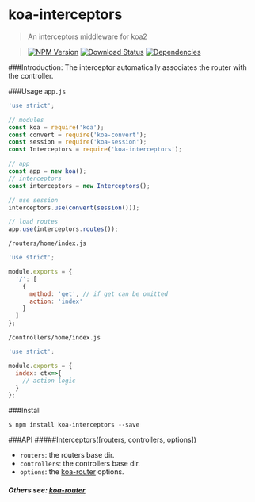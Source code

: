 koa-interceptors
================

>An interceptors middleware for koa2

>[![NPM Version][npm-image]][npm-url]
>[![Download Status][download-image]][npm-url]
>[![Dependencies][david-image]][david-url]

###Introduction:
The interceptor automatically associates the router with the controller.

###Usage
`app.js`
```js
'use strict';

// modules
const koa = require('koa');
const convert = require('koa-convert');
const session = require('koa-session');
const Interceptors = require('koa-interceptors');

// app
const app = new koa();
// interceptors
const interceptors = new Interceptors();

// use session
interceptors.use(convert(session()));

// load routes
app.use(interceptors.routes());
```

`/routers/home/index.js`
```js
'use strict';

module.exports = {
  '/': [
    {
      method: 'get', // if get can be omitted
      action: 'index'
    }
  ]
};
```

`/controllers/home/index.js`
```js
'use strict';

module.exports = {
  index: ctx=>{
    // action logic
  }
};
```

###Install
```
$ npm install koa-interceptors --save
```

###API
#####Interceptors([routers, controllers, options])
- `routers`: the routers base dir.
- `controllers`: the controllers base dir.
- `options`: the [koa-router](koa-router) options.

##### Others see: [koa-router](koa-router)

[npm-image]: http://img.shields.io/npm/v/koa-interceptors.svg?style=flat-square
[npm-url]: https://www.npmjs.org/package/koa-interceptors
[download-image]: http://img.shields.io/npm/dm/koa-interceptors.svg?style=flat-square
[david-image]: http://img.shields.io/david/nuintun/koa-interceptors.svg?style=flat-square
[david-url]: https://david-dm.org/nuintun/koa-interceptors
[koa-router]: https://github.com/alexmingoia/koa-router
